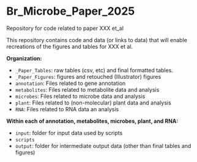 # Br_Microbe_Paper_2025
Repository for code related to paper XXX et_al

This repository contains code and data (or links to data) that will enable recreations of the figures and tables for XXX et al.

__Organization:__

* `_Paper_Tables`: raw tables (csv, etc) and final formatted tables.
* `_Paper_Figures`: figures and retouched (Illustrator) figures
* `annotation`: Files related to gene annotation
* `metabolites`: Files related to metabolite data and analysis
* `microbes`: Files related to microbe data and analysis
* `plant`: Files related to (non-molecular) plant data and analysis
* `RNA`: Files related to RNA data an analysis

__Within each of annotation, metabolites, microbes, plant, and RNA:__

* `input`: folder for input data used by scripts
* `scripts`
* `output`: folder for intermediate output data (other than final tables and figures)
